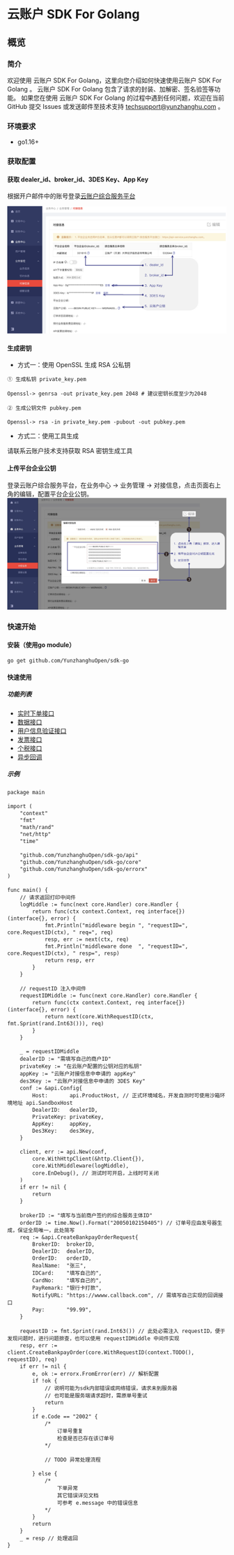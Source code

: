 # 云账户 SDK For Golang
## 概览

### 简介
欢迎使用 云账户 SDK For Golang，这里向您介绍如何快速使用云账户 SDK For Golang 。
云账户 SDK For Golang  包含了请求的封装、加解密、签名验签等功能。
如果您在使用 云账户 SDK For Golang 的过程中遇到任何问题，欢迎在当前 GitHub 提交 Issues 或发送邮件至技术支持 <techsupport@yunzhanghu.com> 。

### 环境要求
- go1.16+

### 获取配置
#### 获取 dealer_id、broker_id、3DES Key、App Key

根据开户邮件中的账号登录[云账户综合服务平台](https://service.yunzhanghu.com)

![获取配置信息](.doc/keyconfig.png)

#### 生成密钥

- 方式一：使用 OpenSSL 生成 RSA 公私钥

```
① ⽣成私钥 private_key.pem

Openssl-> genrsa -out private_key.pem 2048 # 建议密钥⻓度⾄少为2048

② ⽣成公钥⽂件 pubkey.pem

Openssl-> rsa -in private_key.pem -pubout -out pubkey.pem

```

- 方式二：使用工具生成

请联系云账户技术支持获取 RSA 密钥生成工具

#### 上传平台企业公钥

登录云账户综合服务平台，在业务中心 -> 业务管理 -> 对接信息，点击页面右上角的编辑，配置平台企业公钥。
![配置平台企业公钥信息](.doc/publickeyconfig.png)


### 快速开始

#### 安装（使用go module）

```
go get github.com/YunzhanghuOpen/sdk-go
```


#### 快速使用

##### 功能列表

- [实时下单接口](api/payment.go)
- [数据接口](api/dataservice.go)
- [用户信息验证接口](api/authentication.go)
- [发票接口](api/invoice.go)
- [个税接口](api/tax.go)
- [异步回调](example/payment/payment.go)

##### 示例
```golang
package main

import (
	"context"
	"fmt"
	"math/rand"
	"net/http"
	"time"

	"github.com/YunzhanghuOpen/sdk-go/api"
	"github.com/YunzhanghuOpen/sdk-go/core"
	"github.com/YunzhanghuOpen/sdk-go/errorx"
)

func main() {
	// 请求返回打印中间件
	logMiddle := func(next core.Handler) core.Handler {
		return func(ctx context.Context, req interface{}) (interface{}, error) {
			fmt.Println("middleware begin ", "requestID=", core.RequestID(ctx), " req=", req)
			resp, err := next(ctx, req)
			fmt.Println("middleware done  ", "requestID=", core.RequestID(ctx), " resp=", resp)
			return resp, err
		}
	}

	// requestID 注入中间件
	requestIDMiddle := func(next core.Handler) core.Handler {
		return func(ctx context.Context, req interface{}) (interface{}, error) {
			return next(core.WithRequestID(ctx, fmt.Sprint(rand.Int63())), req)
		}
	}

	_ = requestIDMiddle
	dealerID := "需填写自己的商户ID"
	privateKey := "在云账户配置的公钥对应的私钥"
	appKey := "云账户对接信息中申请的 appKey"
	des3Key := "云账户对接信息中申请的 3DES Key"
	conf := &api.Config{
		Host:       api.ProductHost, // 正式环境域名，开发自测时可使用沙箱环境地址 api.SandboxHost
		DealerID:   dealerID,
		PrivateKey: privateKey,
		AppKey:     appKey,
		Des3Key:    des3Key,
	}

	client, err := api.New(conf,
		core.WithHttpClient(&http.Client{}),
		core.WithMiddleware(logMiddle),
		core.EnDebug(), // 测试时可开启，上线时可关闭
	)
	if err != nil {
		return
	}

	brokerID := "填写与当前商户签约的综合服务主体ID"
	orderID := time.Now().Format("20050102150405") // 订单号应由发号器生成，保证全局唯一，此处简写
	req := &api.CreateBankpayOrderRequest{
		BrokerID:  brokerID,
		DealerID:  dealerID,
		OrderID:   orderID,
		RealName:  "张三",
		IDCard:    "填写自己的",
		CardNo:    "填写自己的",
		PayRemark: "银行卡打款",
		NotifyURL: "https://wwww.callback.com", // 需填写自己实现的回调接口
		Pay:       "99.99",
	}

	requestID := fmt.Sprint(rand.Int63()) // 此处必需注入 requestID，便于发现问题时，进行问题排查，也可以使用 requestIDMiddle 中间件实现
	resp, err := client.CreateBankpayOrder(core.WithRequestID(context.TODO(), requestID), req)
	if err != nil {
		e, ok := errorx.FromError(err) // 解析配置
		if !ok {
			// 说明可能为sdk内部错误或网络错误，请求未到服务器
			// 也可能是服务端请求超时，需原单号重试
			return
		}
		if e.Code == "2002" {
			/*
				订单号重复
				检查是否已存在该订单号
			*/

			// TODO 异常处理流程

		} else {
			/*
				下单异常
				其它错误详见文档
				可参考 e.message 中的错误信息
			*/
		}
		return
	}
	_ = resp // 处理返回
}
```
